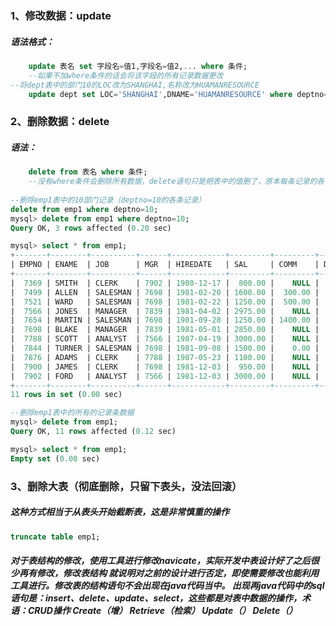 ### 1、修改数据：update

##### 语法格式：

```sql
	update 表名 set 字段名=值1,字段名=值2,... where 条件;
	--如果不加where条件的话会将该字段的所有记录数据更改
--将dept表中的部门10的LOC改为SHANGHAI,名称改为HUAMANRESOURCE
	update dept set LOC='SHANGHAI',DNAME='HUAMANRESOURCE' where deptno=10;
```

### 2、删除数据：delete

##### 语法：

```sql
	delete from 表名 where 条件;
	--没有where条件会删除所有数据，delete语句只是把表中的值删了，原本每条记录的各个存储空间还在，就是格还留着，并没有将其释放，就算删完了所有记录，插入数据的时候也并不是从第0条开始插入，为了回滚用
	
--删除emp1表中的10部门记录（deptno=10的各条记录）
delete from emp1 where deptno=10;
mysql> delete from emp1 where deptno=10;
Query OK, 3 rows affected (0.20 sec)

mysql> select * from emp1;
+-------+--------+----------+------+------------+---------+---------+--------+
| EMPNO | ENAME  | JOB      | MGR  | HIREDATE   | SAL     | COMM    | DEPTNO |
+-------+--------+----------+------+------------+---------+---------+--------+
|  7369 | SMITH  | CLERK    | 7902 | 1980-12-17 |  800.00 |    NULL |     20 |
|  7499 | ALLEN  | SALESMAN | 7698 | 1981-02-20 | 1600.00 |  300.00 |     30 |
|  7521 | WARD   | SALESMAN | 7698 | 1981-02-22 | 1250.00 |  500.00 |     30 |
|  7566 | JONES  | MANAGER  | 7839 | 1981-04-02 | 2975.00 |    NULL |     20 |
|  7654 | MARTIN | SALESMAN | 7698 | 1981-09-28 | 1250.00 | 1400.00 |     30 |
|  7698 | BLAKE  | MANAGER  | 7839 | 1981-05-01 | 2850.00 |    NULL |     30 |
|  7788 | SCOTT  | ANALYST  | 7566 | 1987-04-19 | 3000.00 |    NULL |     20 |
|  7844 | TURNER | SALESMAN | 7698 | 1981-09-08 | 1500.00 |    0.00 |     30 |
|  7876 | ADAMS  | CLERK    | 7788 | 1987-05-23 | 1100.00 |    NULL |     20 |
|  7900 | JAMES  | CLERK    | 7698 | 1981-12-03 |  950.00 |    NULL |     30 |
|  7902 | FORD   | ANALYST  | 7566 | 1981-12-03 | 3000.00 |    NULL |     20 |
+-------+--------+----------+------+------------+---------+---------+--------+
11 rows in set (0.00 sec)

--删除emp1表中的所有的记录条数据
mysql> delete from emp1;
Query OK, 11 rows affected (0.12 sec)

mysql> select * from emp1;
Empty set (0.00 sec)
```

### 3、删除大表（彻底删除，只留下表头，没法回滚）

##### 这种方式相当于从表头开始截断表，这是非常慎重的操作

```sql
truncate table emp1;
```

##### 对于表结构的修改，使用工具进行修改navicate，实际开发中表设计好了之后很少再有修改，修改表结构 就说明对之前的设计进行否定，即使需要修改也能利用工具进行。修改表的结构语句不会出现在java代码当中。																		出现再java代码中的sql语句是：insert、delete、update、select，这些都是对表中数据的操作，术语：CRUD操作						Create（增） Retrieve（检索） Update（） Delete（）

